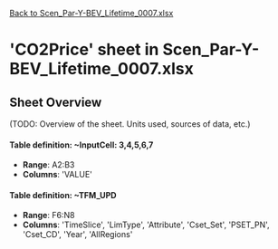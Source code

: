 [Back to Scen_Par-Y-BEV_Lifetime_0007.xlsx](README.md)

# 'CO2Price' sheet in Scen_Par-Y-BEV_Lifetime_0007.xlsx

## Sheet Overview

(TODO: Overview of the sheet. Units used, sources of data, etc.)

#### Table definition: ~InputCell: 3,4,5,6,7
- **Range**: A2:B3
- **Columns**: 'VALUE'

#### Table definition: ~TFM_UPD
- **Range**: F6:N8
- **Columns**: 'TimeSlice', 'LimType', 'Attribute', 'Cset_Set', 'PSET_PN', 'Cset_CD', 'Year', 'AllRegions'

